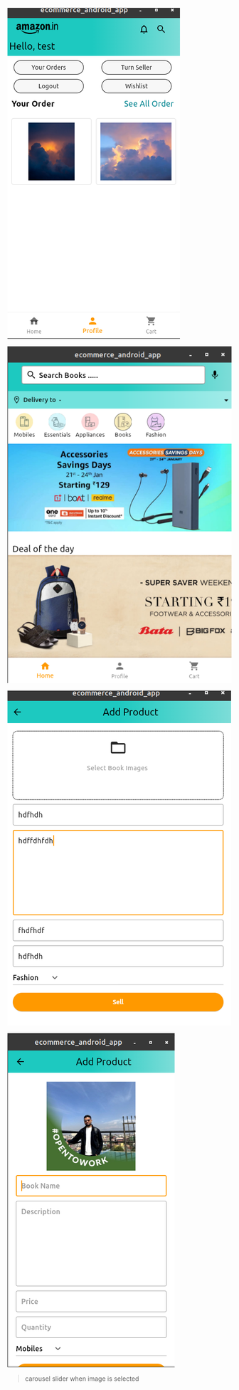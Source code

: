 
![alt text](image.png)
 
![alt text](image-2.png)

 ![alt text](image-1.png)


 ![alt text](image-3.png)

 > carousel slider when image is selected